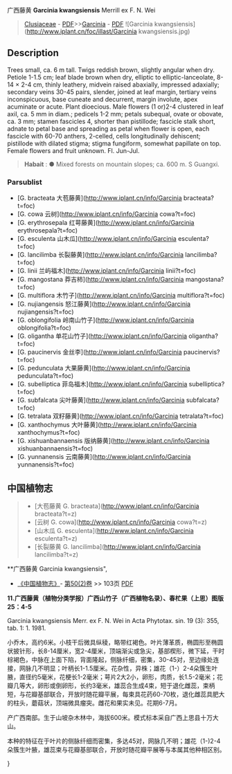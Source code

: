 广西藤黄 **Garcinia kwangsiensis** Merrill ex F. N. Wei

> [Clusiaceae](http://www.iplant.cn/info/Clusiaceae?t=foc) - [PDF](http://www.iplant.cn/foc/pdf/Clusiaceae.pdf)>>[Garcinia](http://www.iplant.cn/info/Garcinia?t=foc) - [PDF](http://www.iplant.cn/foc/pdf/Garcinia.pdf)
![Garcinia kwangsiensis](http://www.iplant.cn/foc/illast/Garcinia kwangsiensis.jpg)

## Description

Trees small, ca. 6 m tall. Twigs reddish brown, slightly angular when dry. Petiole 1-1.5 cm; leaf blade brown when dry, elliptic to elliptic-lanceolate, 8-14 × 2-4 cm, thinly leathery, midvein raised abaxially, impressed adaxially; secondary veins 30-45 pairs, slender, joined at leaf margin, tertiary veins inconspicuous, base cuneate and decurrent, margin involute, apex acuminate or acute. Plant dioecious. Male flowers (1 or)2-4 clustered in leaf axil, ca. 5 mm in diam.; pedicels 1-2 mm; petals subequal, ovate or obovate, ca. 3 mm; stamen fascicles 4, shorter than pistillode; fascicle stalk short, adnate to petal base and spreading as petal when flower is open, each fascicle with 60-70 anthers, 2-celled, cells longitudinally dehiscent; pistillode with dilated stigma; stigma fungiform, somewhat papillate on top. Female flowers and fruit unknown. Fl. Jun-Jul.


> **Habait** : 
>● Mixed forests on mountain slopes; ca. 600 m. S Guangxi.



### Parsublist

* [G.  bracteata  大苞藤黄](http://www.iplant.cn/info/Garcinia bracteata?t=foc)
* [G.  cowa  云树](http://www.iplant.cn/info/Garcinia cowa?t=foc)
* [G.  erythrosepala  红萼藤黄](http://www.iplant.cn/info/Garcinia erythrosepala?t=foc)
* [G.  esculenta  山木瓜](http://www.iplant.cn/info/Garcinia esculenta?t=foc)
* [G.  lancilimba  长裂藤黄](http://www.iplant.cn/info/Garcinia lancilimba?t=foc)
* [G.  linii  兰屿福木](http://www.iplant.cn/info/Garcinia linii?t=foc)
* [G.  mangostana  莽吉柿](http://www.iplant.cn/info/Garcinia mangostana?t=foc)
* [G.  multiflora  木竹子](http://www.iplant.cn/info/Garcinia multiflora?t=foc)
* [G.  nujiangensis  怒江藤黄](http://www.iplant.cn/info/Garcinia nujiangensis?t=foc)
* [G.  oblongifolia  岭南山竹子](http://www.iplant.cn/info/Garcinia oblongifolia?t=foc)
* [G.  oligantha  单花山竹子](http://www.iplant.cn/info/Garcinia oligantha?t=foc)
* [G.  paucinervis  金丝李](http://www.iplant.cn/info/Garcinia paucinervis?t=foc)
* [G.  pedunculata  大果藤黄](http://www.iplant.cn/info/Garcinia pedunculata?t=foc)
* [G.  subelliptica  菲岛福木](http://www.iplant.cn/info/Garcinia subelliptica?t=foc)
* [G.  subfalcata  尖叶藤黄](http://www.iplant.cn/info/Garcinia subfalcata?t=foc)
* [G.  tetralata  双籽藤黄](http://www.iplant.cn/info/Garcinia tetralata?t=foc)
* [G.  xanthochymus  大叶藤黄](http://www.iplant.cn/info/Garcinia xanthochymus?t=foc)
* [G.  xishuanbannaensis  版纳藤黄](http://www.iplant.cn/info/Garcinia xishuanbannaensis?t=foc)
* [G.  yunnanensis  云南藤黄](http://www.iplant.cn/info/Garcinia yunnanensis?t=foc)


## 中国植物志

> * [大苞藤黄  G.  bracteata](http://www.iplant.cn/info/Garcinia bracteata?t=z)
> * [云树  G.  cowa](http://www.iplant.cn/info/Garcinia cowa?t=z)
> * [山木瓜  G.  esculenta](http://www.iplant.cn/info/Garcinia esculenta?t=z)
> * [长裂藤黄  G.  lancilimba](http://www.iplant.cn/info/Garcinia lancilimba?t=z)


**广西藤黄 Garcinia kwangsiensis",



* [《中国植物志》](http://www.iplant.cn/frps)- [第50(2)卷](http://www.iplant.cn/frps/vol/50(2)) >> 103页 [PDF](http://www.iplant.cn/frps/pdf/50(2)/103.PDF)


**11.广西藤黄（植物分类学报）广西山竹子（广西植物名录）、春杧果（上思）图版25：4-5**

Garcinia kwangsiensis Merr. ex F. N. Wei in Acta Phytotax. sin. 19 (3): 355, tab. 1: 1. 1981.

小乔木，高约6米。小枝干后微具纵稜，略带红褐色。叶片薄革质，椭圆形至椭圆状披针形，长8-14厘米，宽2-4厘米，顶端渐尖或急尖，基部楔形，微下延，干时棕褐色，中脉在上面下陷，背面隆起，侧脉纤细，密集，30-45对，至边缘处连接，网脉几不明显；叶柄长1-1.5厘米。花杂性，异株；雄花（1-）2-4朵簇生叶腋，直径约5毫米，花梗长1-2毫米；萼片2大2小，卵形，肉质，长1.5-2毫米；花瓣几等大，卵形或倒卵形，长约3毫米，雄蕊合生成4束，短于退化雌蕊，束柄短，与花瓣基部联合，开放时随花瓣平展，每束具花药60-70枚，退化雌蕊具肥大的柱头，蘑菇状，顶端微具瘤突。雌花和果实未见。花期6-7月。

产广西南部。生于山坡杂木林中，海拔600米。模式标本采自广西上思县十万大山。

本种的特征在于叶片的侧脉纤细而密集，多达45对，网脉几不明；雄花（1-)2-4朵簇生叶腋，雄蕊束与花瓣基部联合，开放时随花瓣平展等与本属其他种相区别。



}